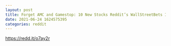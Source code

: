 ```yaml
--- 
layout: post 
title: Forget AMC and Gamestop: 10 New Stocks Reddit’s WallStreetBets Is Buying 
date: 2021-06-24 1624575395 
categories: reddit 
--- 
```

https://redd.it/o7ay2r